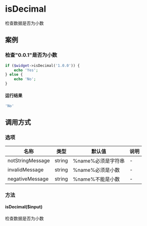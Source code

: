 isDecimal
=========

检查数据是否为小数

案例
----

### 检查"0.0.1"是否为小数
```php
if ($widget->isDecimal('1.0.0')) {
    echo 'Yes';
} else {
    echo 'No';
}
```

#### 运行结果
```php
'No'
```

调用方式
--------

### 选项

| 名称                | 类型    | 默认值                                 | 说明              |
|---------------------|---------|----------------------------------------|-------------------|
| notStringMessage    | string  | %name%必须是字符串                     | -                 |
| invalidMessage      | string  | %name%必须是小数                       | -                 |
| negativeMessage     | string  | %name%不能是小数                       | -                 |

### 方法

#### isDecimal($input)
检查数据是否为小数